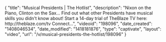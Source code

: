 {
    "title": "Musical Presidents | The Hotlist",
    "description": "Nixon on the Piano, Clinton on the Sax... Find out what other Presidents have musical skills you didn't know about! Start a 14-day trial of TheBlaze TV here: http:\/\/theblaze.com\/tv Connect...",
    "videoid": "198096",
    "date_created": "1408046534",
    "date_modified": "1418181876",
    "type": "captivate",
    "layout": "video",
    "url": "\/v\/musical-presidents-the-hotlist\/198096"
}